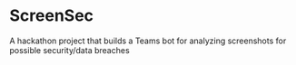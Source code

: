 # ScreenSec
A hackathon project that builds a Teams bot for analyzing screenshots for possible security/data breaches
